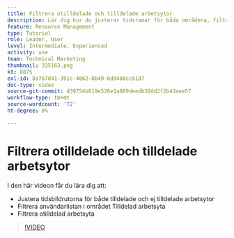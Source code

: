 ```yaml
---
title: Filtrera otilldelade och tilldelade arbetsytor
description: Lär dig hur du justerar tidsramar för båda områdena, filtrerar användarlistan i den tilldelade arbetsytan och filtrerar den otilldelade arbetsytan.
feature: Resource Management
type: Tutorial
role: Leader, User
level: Intermediate, Experienced
activity: use
team: Technical Marketing
thumbnail: 335163.png
kt: 8875
exl-id: 8a767d41-391c-4862-8b49-6d9480cc8187
doc-type: video
source-git-commit: d39754b619e526e1a869deedb38dd2f2b43aee57
workflow-type: tm+mt
source-wordcount: '72'
ht-degree: 0%

---
```


# Filtrera otilldelade och tilldelade arbetsytor

I den här videon får du lära dig att:

* Justera tidsbildrutorna för både tilldelade och ej tilldelade arbetsytor
* Filtrera användarlistan i området Tilldelad arbetsyta
* Filtrera otilldelad arbetsyta

>[!VIDEO](https://video.tv.adobe.com/v/335163/?quality=12)
